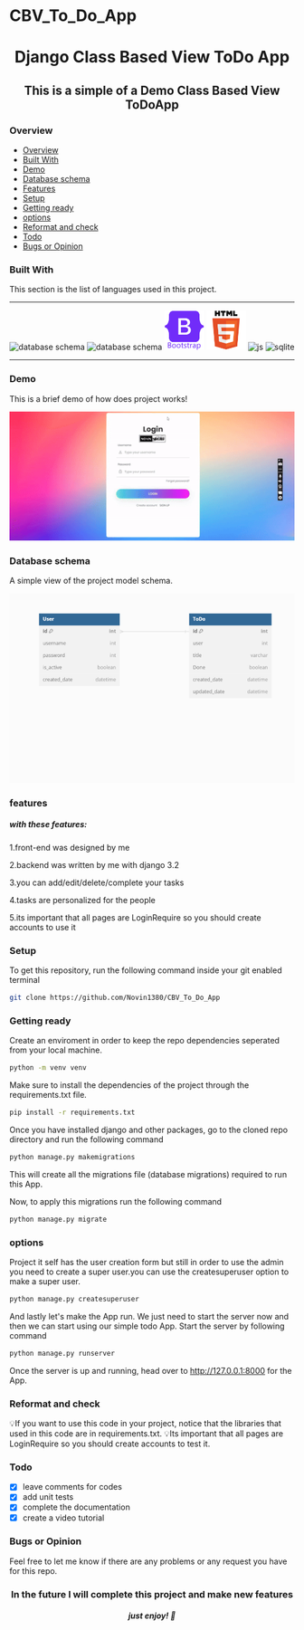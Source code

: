 # CBV_To_Do_App
 <h1 align="center">Django Class Based View ToDo App</h1> 
<h2 align="center">This is a simple of a <strong>Demo Class Based View</strong> ToDoApp</h2>

### Overview
- [Overview](#overview)
- [Built With](#Built-With)
- [Demo](#demo)
- [Database schema](#database-schema)
- [Features](#features)
- [Setup](#setup)
- [Getting ready](#getting-ready)
- [options](#options)
- [Reformat and check](#reformat-and-check)
- [Todo](#todo)
- [Bugs or Opinion](#bugs-or-opinion)

### Built With
<p> This section is the list of languages used in this project.</p>

---

<p align="center" >
<img src="https://github.com/wsvincent/awesome-django/raw/main/assets/django-logo-positive.svg" alt="database schema"  margin="20px" width="70" height="70"/>
<img src="https://hugovk.github.io/python-logos/img/EuroPython%20Society.png" alt="database schema" margin="20px"  width="70" height="70"/>
<img src="https://raw.githubusercontent.com/devicons/devicon/master/icons/bootstrap/bootstrap-plain-wordmark.svg"  margin="20px" alt="bootstrap" width="70" height="70"/>
<img src="https://raw.githubusercontent.com/devicons/devicon/master/icons/html5/html5-original-wordmark.svg"  margin="20px" alt="html5" width="70" height="70"/>
<img src="http://3con14.biz/code/_data/js/intro/js-logo.png" alt="js"  margin="20px" width="70" height="70"/>
<img src="https://www.vectorlogo.zone/logos/sqlite/sqlite-icon.svg" alt="sqlite"  margin="20px" width="70" height="70"/>
</p>

---

### Demo
This is a brief demo of how does project works!
<p align="center">
<img src="https://github.com/Novin1380/CBV_To_Do_App/blob/main/Demo/ToDoApp-Test.gif" alt="database schema" width="720"/>
</p>

### Database schema
A simple view of the project model schema.
<p align="center">
<img src="https://github.com/Novin1380/CBV_To_Do_App/blob/main/Demo/Data.PNG" alt="database schema" width="600"/>
</p>

### features
<h5>with these features:</h5>
 <p>1.front-end was designed by me </p>
 <p>2.backend was written by me with django 3.2</p>
 <p>3.you can add/edit/delete/complete your tasks</p>
 <p>4.tasks are personalized for the people</p>
 <p>5.its important that all pages are LoginRequire so you should create accounts to use it</p>


### Setup
To get this repository, run the following command inside your git enabled terminal
```bash
git clone https://github.com/Novin1380/CBV_To_Do_App
```

### Getting ready
Create an enviroment in order to keep the repo dependencies seperated from your local machine.
```bash
python -m venv venv
```

Make sure to install the dependencies of the project through the requirements.txt file.
```bash
pip install -r requirements.txt
```

Once you have installed django and other packages, go to the cloned repo directory and run the following command

```bash
python manage.py makemigrations
```

This will create all the migrations file (database migrations) required to run this App.

Now, to apply this migrations run the following command
```bash
python manage.py migrate
```

### options
Project it self has the user creation form but still in order to use the admin you need to create a super user.you can use the createsuperuser option to make a super user.
```bash
python manage.py createsuperuser
```

And lastly let's make the App run. We just need to start the server now and then we can start using our simple todo App. Start the server by following command

```bash
python manage.py runserver
```

Once the server is up and running, head over to http://127.0.0.1:8000 for the App.

### Reformat and check
💡If you want to use this code in your project, notice that the libraries that used in this code are in requirements.txt.
💡Its important that all pages are LoginRequire so you should create accounts to test it.

### Todo
- [x] leave comments for codes
- [x] add unit tests
- [x] complete the documentation
- [x] create a video tutorial

### Bugs or Opinion
Feel free to let me know if there are any problems or any request you have for this repo.

<h3 align="center" color="red">In the future I will complete this project and make new features</h3>

<h5 align="center">just enjoy! 👋</h5>
 
